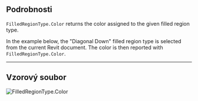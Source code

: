 ## Podrobnosti
`FilledRegionType.Color` returns the color assigned to the given filled region type.

In the example below, the "Diagonal Down" filled region type is selected from the current Revit document. The color is then reported with `FilledRegionType.Color`.

___
## Vzorový soubor

![FilledRegionType.Color](./Revit.Elements.FilledRegionType.Color_img.jpg)
